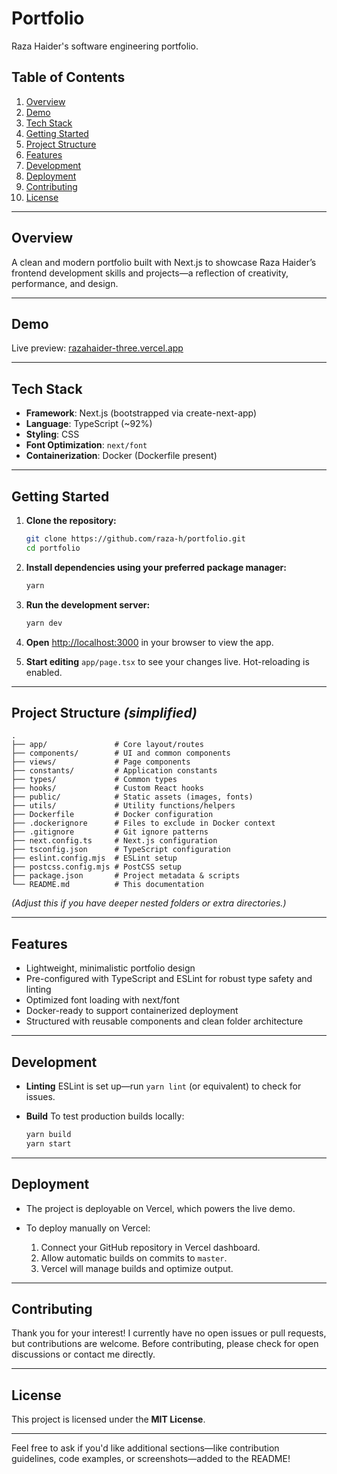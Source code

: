 # Portfolio

Raza Haider's software engineering portfolio.

## Table of Contents

1. [Overview](#overview)
2. [Demo](#demo)
3. [Tech Stack](#tech-stack)
4. [Getting Started](#getting-started)
5. [Project Structure](#project-structure)
6. [Features](#features)
7. [Development](#development)
8. [Deployment](#deployment)
9. [Contributing](#contributing)
10. [License](#license)

---

## Overview

A clean and modern portfolio built with Next.js to showcase Raza Haider’s frontend development skills and projects—a reflection of creativity, performance, and design.

---

## Demo

Live preview: [razahaider-three.vercel.app](https://razahaider-three.vercel.app)

---

## Tech Stack

* **Framework**: Next.js (bootstrapped via create-next-app)
* **Language**: TypeScript (\~92%)
* **Styling**: CSS
* **Font Optimization**: `next/font`
* **Containerization**: Docker (Dockerfile present)

---

## Getting Started

1. **Clone the repository:**

   ```bash
   git clone https://github.com/raza-h/portfolio.git
   cd portfolio
   ```

2. **Install dependencies using your preferred package manager:**

   ```bash
   yarn
   ```

3. **Run the development server:**

   ```bash
   yarn dev
   ```

4. **Open** [http://localhost:3000](http://localhost:3000) in your browser to view the app.

5. **Start editing** `app/page.tsx` to see your changes live. Hot-reloading is enabled.

---

## Project Structure *(simplified)*

```
.
├── app/               # Core layout/routes
├── components/        # UI and common components
├── views/             # Page components
├── constants/         # Application constants
├── types/             # Common types
├── hooks/             # Custom React hooks
├── public/            # Static assets (images, fonts)
├── utils/             # Utility functions/helpers
├── Dockerfile         # Docker configuration
├── .dockerignore      # Files to exclude in Docker context
├── .gitignore         # Git ignore patterns
├── next.config.ts     # Next.js configuration
├── tsconfig.json      # TypeScript configuration
├── eslint.config.mjs  # ESLint setup
├── postcss.config.mjs # PostCSS setup
├── package.json       # Project metadata & scripts
└── README.md          # This documentation
```

*(Adjust this if you have deeper nested folders or extra directories.)*

---

## Features

* Lightweight, minimalistic portfolio design
* Pre-configured with TypeScript and ESLint for robust type safety and linting
* Optimized font loading with next/font
* Docker-ready to support containerized deployment
* Structured with reusable components and clean folder architecture

---

## Development

* **Linting**
  ESLint is set up—run `yarn lint` (or equivalent) to check for issues.


* **Build**
  To test production builds locally:

  ```bash
  yarn build
  yarn start
  ```

---

## Deployment

* The project is deployable on Vercel, which powers the live demo.
* To deploy manually on Vercel:

  1. Connect your GitHub repository in Vercel dashboard.
  2. Allow automatic builds on commits to `master`.
  3. Vercel will manage builds and optimize output.

---

## Contributing

Thank you for your interest! I currently have no open issues or pull requests, but contributions are welcome. Before contributing, please check for open discussions or contact me directly.

---

## License

This project is licensed under the **MIT License**.

---

Feel free to ask if you'd like additional sections—like contribution guidelines, code examples, or screenshots—added to the README!

[1]: https://github.com/raza-h/portfolio "GitHub - raza-h/portfolio: Raza Haider's software engineering portfolio."
